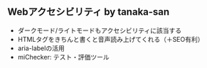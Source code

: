 ## Webアクセシビリティ by tanaka-san

- ダークモード/ライトモードもアクセシビリティに該当する
- HTMLタグをきちんと書くと音声読み上げてくれる（＋SEO有利）
- aria-labelの活用
- miChecker: テスト・評価ツール
